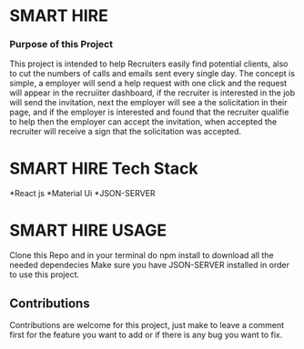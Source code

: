 # SMART HIRE

### Purpose of this Project

This project is intended to help Recruiters easily find potential clients, also to cut the numbers of calls and emails sent every single day.
The concept is simple, a employer will send a help request with one click and the request will appear in the recruiiter dashboard, if the recruiter is interested in the job will send the invitation, next the employer will see a the solicitation in their page, and if the employer is interested and found that the recruiter qualifie to help then the employer can accept the invitation, when accepted the recruiter will receive a sign that the solicitation was accepted.

# SMART HIRE Tech Stack

*React js
*Material Ui
*JSON-SERVER

# SMART HIRE USAGE

Clone this Repo and in your terminal do npm install to download all the needed dependecies
Make sure you have JSON-SERVER installed in order to use this project.

## Contributions

Contributions are welcome for this project, just make to leave a comment first for the feature you want to add or if there is any bug you want to fix.
